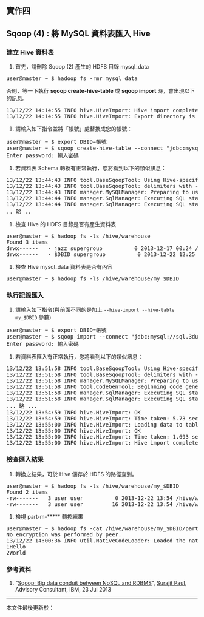 ## 實作四

## Sqoop (4) : 將 MySQL 資料表匯入 Hive

### 建立 Hive 資料表

1. 首先，請刪除 Sqoop (2) 產生的 HDFS 目錄 mysql_data
<pre>
user@master ~ $ hadoop fs -rmr mysql_data
</pre>
  否則，等一下執行 **sqoop create-hive-table** 或 **sqoop import** 時，會出現以下的訊息。
<pre>
13/12/22 14:14:55 INFO hive.HiveImport: Hive import complete.
13/12/22 14:14:55 INFO hive.HiveImport: Export directory is not empty, keeping it.
</pre>

1. 請輸入如下指令並將「帳號」處替換成您的帳號：
<pre>
user@master ~ $ export DBID=帳號
user@master ~ $ sqoop create-hive-table --connect "jdbc:mysql://sql.3du.me/$DBID" --table mysql_data --username $DBID -P --hive-table my_$DBID
Enter password: 輸入密碼
</pre>
1. 若資料表 Schema 轉換有正常執行，您將看到以下的類似訊息：
<pre>
13/12/22 13:44:43 INFO tool.BaseSqoopTool: Using Hive-specific delimiters for output. You can override
13/12/22 13:44:43 INFO tool.BaseSqoopTool: delimiters with --fields-terminated-by, etc.
13/12/22 13:44:43 INFO manager.MySQLManager: Preparing to use a MySQL streaming resultset.
13/12/22 13:44:44 INFO manager.SqlManager: Executing SQL statement: SELECT t.* FROM `mysql_data` AS t LIMIT 1
13/12/22 13:44:44 INFO manager.SqlManager: Executing SQL statement: SELECT t.* FROM `mysql_data` AS t LIMIT 1
.. 略 ..
</pre>
1. 檢查 Hive 的 HDFS 目錄是否有產生資料表
<pre>
user@master ~ $ hadoop fs -ls /hive/warehouse
Found 3 items
drwx------   - jazz supergroup          0 2013-12-17 00:24 /hive/warehouse/dummy
drwx------   - $DBID supergroup          0 2013-12-22 12:25 /hive/warehouse/my_$DBID
</pre>
1. 檢查 Hive mysql_data 資料表是否有內容
<pre>
user@master ~ $ hadoop fs -ls /hive/warehouse/my_$DBID
</pre>

### 執行記錄匯入

1. 請輸入如下指令(與前面不同的是加上 `--hive-import --hive-table my_$DBID` 參數)
<pre>
user@master ~ $ export DBID=帳號
user@master ~ $ sqoop import --connect "jdbc:mysql://sql.3du.me/$DBID" --table mysql_data --username $DBID -P --hive-import --hive-table my_$DBID
Enter password: 輸入密碼
</pre>
1. 若資料表匯入有正常執行，您將看到以下的類似訊息：
<pre>
13/12/22 13:51:58 INFO tool.BaseSqoopTool: Using Hive-specific delimiters for output. You can override
13/12/22 13:51:58 INFO tool.BaseSqoopTool: delimiters with --fields-terminated-by, etc.
13/12/22 13:51:58 INFO manager.MySQLManager: Preparing to use a MySQL streaming resultset.
13/12/22 13:51:58 INFO tool.CodeGenTool: Beginning code generation
13/12/22 13:51:58 INFO manager.SqlManager: Executing SQL statement: SELECT t.* FROM `mysql_data` AS t LIMIT 1
13/12/22 13:51:58 INFO manager.SqlManager: Executing SQL statement: SELECT t.* FROM `mysql_data` AS t LIMIT 1
... 略 ...
13/12/22 13:54:59 INFO hive.HiveImport: OK
13/12/22 13:54:59 INFO hive.HiveImport: Time taken: 5.73 seconds
13/12/22 13:55:00 INFO hive.HiveImport: Loading data to table default.mysql_data
13/12/22 13:55:00 INFO hive.HiveImport: OK
13/12/22 13:55:00 INFO hive.HiveImport: Time taken: 1.693 seconds
13/12/22 13:55:00 INFO hive.HiveImport: Hive import complete.
</pre>

### 檢查匯入結果

1. 轉換之結果，可於 Hive 儲存於 HDFS 的路徑查到。
<pre>
user@master ~ $ hadoop fs -ls /hive/warehouse/my_$DBID
Found 2 items
-rw-------   3 user user          0 2013-12-22 13:54 /hive/warehouse/mysql_data/_SUCCESS
-rw-------   3 user user         16 2013-12-22 13:54 /hive/warehouse/mysql_data/part-m-00000
</pre>
1. 檢視 part-m-***** 轉換結果
<pre>
user@master ~ $ hadoop fs -cat /hive/warehouse/my_$DBID/part-m-00000
No encryption was performed by peer.
13/12/22 14:00:36 INFO util.NativeCodeLoader: Loaded the native-hadoop library
1Hello
2World
</pre>

### 參考資料

1. "[Sqoop: Big data conduit between NoSQL and RDBMS](http://www.ibm.com/developerworks/library/bd-sqoop/index.html)", [Surajit Paul](mailto:surajit.paul@in.ibm.com), Advisory Consultant, IBM, 23 Jul 2013

--------------------
本文件最後更新於：<script>document.write(document.lastModified);</script>

